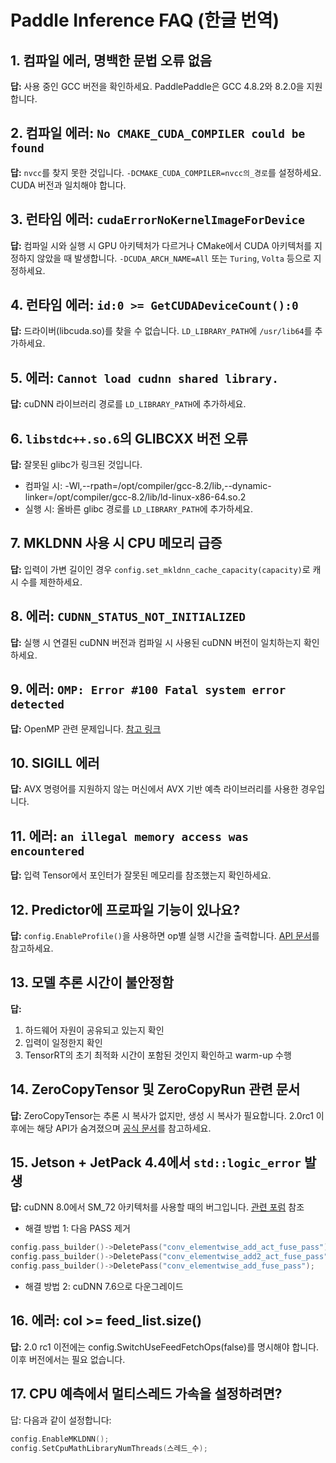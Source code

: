 # Paddle Inference FAQ (한글 번역)

## 1. 컴파일 에러, 명백한 문법 오류 없음  
**답:** 사용 중인 GCC 버전을 확인하세요. PaddlePaddle은 GCC 4.8.2와 8.2.0을 지원합니다.

## 2. 컴파일 에러: `No CMAKE_CUDA_COMPILER could be found`  
**답:** `nvcc`를 찾지 못한 것입니다. `-DCMAKE_CUDA_COMPILER=nvcc의_경로`를 설정하세요. CUDA 버전과 일치해야 합니다.

## 3. 런타임 에러: `cudaErrorNoKernelImageForDevice`  
**답:** 컴파일 시와 실행 시 GPU 아키텍처가 다르거나 CMake에서 CUDA 아키텍처를 지정하지 않았을 때 발생합니다. `-DCUDA_ARCH_NAME=All` 또는 `Turing`, `Volta` 등으로 지정하세요.

## 4. 런타임 에러: `id:0 >= GetCUDADeviceCount():0`  
**답:** 드라이버(libcuda.so)를 찾을 수 없습니다. `LD_LIBRARY_PATH`에 `/usr/lib64`를 추가하세요.

## 5. 에러: `Cannot load cudnn shared library.`  
**답:** cuDNN 라이브러리 경로를 `LD_LIBRARY_PATH`에 추가하세요.

## 6. `libstdc++.so.6`의 GLIBCXX 버전 오류  
**답:** 잘못된 glibc가 링크된 것입니다.  
- 컴파일 시:  -Wl,--rpath=/opt/compiler/gcc-8.2/lib,--dynamic-linker=/opt/compiler/gcc-8.2/lib/ld-linux-x86-64.so.2
- 실행 시: 올바른 glibc 경로를 `LD_LIBRARY_PATH`에 추가하세요.

## 7. MKLDNN 사용 시 CPU 메모리 급증  
**답:** 입력이 가변 길이인 경우 `config.set_mkldnn_cache_capacity(capacity)`로 캐시 수를 제한하세요.

## 8. 에러: `CUDNN_STATUS_NOT_INITIALIZED`  
**답:** 실행 시 연결된 cuDNN 버전과 컴파일 시 사용된 cuDNN 버전이 일치하는지 확인하세요.

## 9. 에러: `OMP: Error #100 Fatal system error detected`  
**답:** OpenMP 관련 문제입니다. [참고 링크](https://unix.stackexchange.com/questions/302683/omp-error-bash-on-ubuntu-on-windows)

## 10. SIGILL 에러  
**답:** AVX 명령어를 지원하지 않는 머신에서 AVX 기반 예측 라이브러리를 사용한 경우입니다.

## 11. 에러: `an illegal memory access was encountered`  
**답:** 입력 Tensor에서 포인터가 잘못된 메모리를 참조했는지 확인하세요.

## 12. Predictor에 프로파일 기능이 있나요?  
**답:** `config.EnableProfile()`을 사용하면 op별 실행 시간을 출력합니다. [API 문서](https://www.paddlepaddle.org.cn/inference/master/api_reference/cxx_api_doc/Config_index.html)를 참고하세요.

## 13. 모델 추론 시간이 불안정함  
**답:**  
1) 하드웨어 자원이 공유되고 있는지 확인  
2) 입력이 일정한지 확인  
3) TensorRT의 초기 최적화 시간이 포함된 것인지 확인하고 warm-up 수행

## 14. ZeroCopyTensor 및 ZeroCopyRun 관련 문서  
**답:** ZeroCopyTensor는 추론 시 복사가 없지만, 생성 시 복사가 필요합니다. 2.0rc1 이후에는 해당 API가 숨겨졌으며 [공식 문서](https://www.paddlepaddle.org.cn/inference/master/api_reference/cxx_api_doc/cxx_api_index.html)를 참고하세요.

## 15. Jetson + JetPack 4.4에서 `std::logic_error` 발생  
**답:** cuDNN 8.0에서 SM_72 아키텍처를 사용할 때의 버그입니다. [관련 포럼](https://forums.developer.nvidia.com/t/nx-jp44-cudnn-internal-logic-error/124805) 참조  
- 해결 방법 1: 다음 PASS 제거
```cpp
config.pass_builder()->DeletePass("conv_elementwise_add_act_fuse_pass");
config.pass_builder()->DeletePass("conv_elementwise_add2_act_fuse_pass");
config.pass_builder()->DeletePass("conv_elementwise_add_fuse_pass");
```
- 해결 방법 2: cuDNN 7.6으로 다운그레이드

## 16. 에러: col >= feed_list.size()
**답:** 2.0 rc1 이전에는 config.SwitchUseFeedFetchOps(false)를 명시해야 합니다. 이후 버전에서는 필요 없습니다.
## 17. CPU 예측에서 멀티스레드 가속을 설정하려면?
답: 다음과 같이 설정합니다:

```cpp
config.EnableMKLDNN();
config.SetCpuMathLibraryNumThreads(스레드_수);
```
